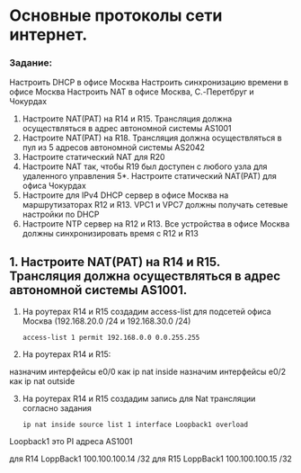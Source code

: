 #  Основные протоколы сети интернет.

###  Задание:

Настроить DHCP в офисе Москва
Настроить синхронизацию времени в офисе Москва
Настроить NAT в офисе Москва, C.-Перетбруг и Чокурдах


1. Настроите NAT(PAT) на R14 и R15. Трансляция должна осуществляться в адрес автономной системы AS1001
2. Настроите NAT(PAT) на R18. Трансляция должна осуществляться в пул из 5 адресов автономной системы AS2042
3. Настроите статический NAT для R20
4. Настроите NAT так, чтобы R19 был доступен с любого узла для удаленного управления
5*. Настроите статический NAT(PAT) для офиса Чокурдах
6. Настроите для IPv4 DHCP сервер в офисе Москва на маршрутизаторах R12 и R13. VPC1 и VPC7 должны получать сетевые настройки по DHCP
7. Настроите NTP сервер на R12 и R13. Все устройства в офисе Москва должны синхронизировать время с R12 и R13


## 1. Настроите NAT(PAT) на R14 и R15. Трансляция должна осуществляться в адрес автономной системы AS1001.

1. На роутерах R14 и R15 создадим access-list для подсетей офиса Москва (192.168.20.0 /24 и 192.168.30.0 /24)

       access-list 1 permit 192.168.0.0 0.0.255.255
       
2. На роутерах R14 и R15: 

назначим интерфейсы e0/0 как ip nat inside
назначим интерфейсы e0/2 как ip nat outside

3. На роутерах R14 и R15 создадим запись для Nat трансляции согласно задания

       ip nat inside source list 1 interface Loopback1 overload
       
Loopback1 это PI адреса AS1001

для R14 LoppBack1 100.100.100.14 /32
для R15 LoppBack1 100.100.100.15 /32
